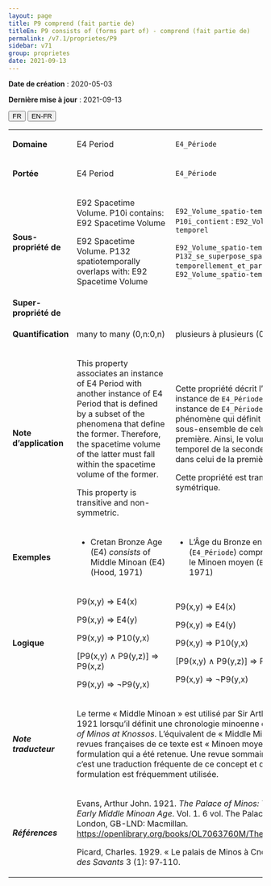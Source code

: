 ```yaml
---
layout: page
title: P9 comprend (fait partie de)
titleEn: P9 consists of (forms part of) - comprend (fait partie de)
permalink: /v7.1/proprietes/P9
sidebar: v71
group: proprietes
date: 2021-09-13
---
```


**Date de création** : 2020-05-03

**Dernière mise à jour** : 2021-09-13

<div class="lang-buttons">
  <button id="fr" class="activate">FR</button>
  <button id="en-fr">EN-FR</button>
</div>

<table>
	<tbody>
	<tr>
		<td><strong>Domaine</strong></td>
		<td class="en"><p>E4 Period</p>
				</td>
			<td><p><code class="language-plaintext highlighter-rouge">E4_Période</code> </p>
				</td>
			</tr>
		<tr>
		<td><strong>Portée</strong></td>
		<td class="en"><p>E4 Period</p>
				</td>
			<td><p><code class="language-plaintext highlighter-rouge">E4_Période</code> </p>
				</td>
			</tr>
		<tr>
		<td><strong>Sous-propriété de</strong></td>
		<td class="en"><p>E92 Spacetime Volume. P10i contains: E92 Spacetime Volume</p>
				<p>E92 Spacetime Volume. P132 spatiotemporally overlaps with: E92 Spacetime Volume</p>
				</td>
			<td><p><code class="language-plaintext highlighter-rouge">E92_Volume_spatio-temporel</code>. <code class="language-plaintext highlighter-rouge">P10i_contient</code> : <code class="language-plaintext highlighter-rouge">E92_Volume_spatio-temporel</code> </p>
				<p><code class="language-plaintext highlighter-rouge">E92_Volume_spatio-temporel</code>. <code class="language-plaintext highlighter-rouge">P132_se_superpose_spatio-temporellement_et_partiellement</code> : <code class="language-plaintext highlighter-rouge">E92_Volume_spatio-temporel</code>   </p>
				</td>
			</tr>
		<tr>
		<td><strong>Super-propriété de</strong></td>
		<td class="en"><p></p>
				</td>
			<td><p></p>
				</td>
			</tr>
		<tr>
		<td><strong>Quantification</strong></td>
		<td class="en"><p>many to many (0,n:0,n)</p>
				</td>
			<td><p>plusieurs à plusieurs (0,n:0,n)</p>
				</td>
			</tr>
		<tr>
		<td><strong>Note d’application</strong></td>
		<td class="en"><p>This property associates an instance of E4 Period with another instance of E4 Period that is defined by a subset of the phenomena that define the former. Therefore, the spacetime volume of the latter must fall within the spacetime volume of the former.</p>
				<p></p>
				<p>This property is transitive and non-symmetric.</p>
				</td>
			<td><p>Cette propriété décrit l’association d’une instance de <code class="language-plaintext highlighter-rouge">E4_Période</code> avec une autre instance de <code class="language-plaintext highlighter-rouge">E4_Période</code> lorsque le phénomène qui définit la seconde est un sous-ensemble de celui qui définit la première. Ainsi, le volume spatio-temporel de la seconde doit être compris dans celui de la première. </p>
				<p></p>
				<p>Cette propriété est transitive et non-symétrique. </p>
				</td>
			</tr>
		<tr>
		<td><strong>Exemples</strong></td>
		<td class="en"><ul><li><p>Cretan Bronze Age (E4) <em>consists</em> of Middle Minoan (E4) (Hood, 1971)</p>
				</li>
						</ul></td>
			<td><ul><li><p>L’Âge du Bronze en Crète (<code class="language-plaintext highlighter-rouge">E4_Période</code>) comprend (<code class="language-plaintext highlighter-rouge">P9_comprend</code>) le Minoen moyen (<code class="language-plaintext highlighter-rouge">E4_Période</code>) (Hood, 1971)</p>
				</li>
						</ul></td>
			</tr>
		<tr>
		<td><strong>Logique</strong></td>
		<td class="en"><p>P9(x,y) ⇒ E4(x)</p>
				<p>P9(x,y) ⇒ E4(y)</p>
				<p>P9(x,y) ⇒ P10(y,x)</p>
				<p>[P9(x,y) ∧ P9(y,z)] ⇒ P9(x,z)</p>
				<p>P9(x,y) ⇒ ¬P9(y,x)</p>
				</td>
			<td><p>P9(x,y) ⇒ E4(x)</p>
				<p>P9(x,y) ⇒ E4(y)</p>
				<p>P9(x,y) ⇒ P10(y,x)</p>
				<p>[P9(x,y) ∧ P9(y,z)] ⇒ P9(x,z)</p>
				<p>P9(x,y) ⇒ ¬P9(y,x)</p>
				</td>
			</tr>
		<tr>
		<td><strong><em>Note traducteur</em></strong></td>
		<td colspan="2"><p>Le terme « Middle Minoan » est utilisé par Sir Arthur John Evans en 1921 lorsqu’il définit une chronologie minoenne dans <em>The Palace of Minos at Knossos</em>. L’équivalent de  « Middle Minoan » dans les revues françaises de ce texte est  « Minoen moyen » et c’est cette formulation qui a été retenue. Une revue sommaire a confirmé que c’est une traduction fréquente de ce concept et que cette formulation est fréquemment utilisée. </p>
				</td>
			</tr>
		<tr>
		<td><strong><em>Références</em></strong></td>
		<td colspan="2"><p>Evans, Arthur John. 1921. <em>The Palace of Minos: The Neolithic and Early Middle Minoan Age</em>. Vol. 1. 6 vol. The Palace of Minos. London, GB-LND: Macmillan. <a href="https://openlibrary.org/books/OL7063760M/The_palace_of_Minos"><span class="underline">https://openlibrary.org/books/OL7063760M/The_palace_of_Minos</span></a>.</p>
				<p>Picard, Charles. 1929. « Le palais de Minos à Cnossos ». <em>Journal des Savants</em> 3 (1): 97‑110.</p>
				</td>
			</tr>
		</tbody>
	</table>
	